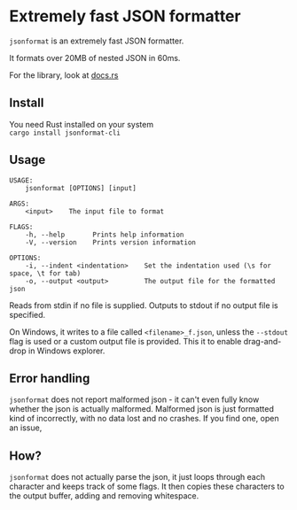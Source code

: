 # Extremely fast JSON formatter

`jsonformat` is an extremely fast JSON formatter.

It formats over 20MB of nested JSON in 60ms.

For the library, look at [docs.rs](https://docs.rs/jsonformat)

## Install
You need Rust installed on your system  
`cargo install jsonformat-cli`

## Usage
```
USAGE:
    jsonformat [OPTIONS] [input]

ARGS:
    <input>    The input file to format

FLAGS:
    -h, --help       Prints help information
    -V, --version    Prints version information

OPTIONS:
    -i, --indent <indentation>    Set the indentation used (\s for space, \t for tab)
    -o, --output <output>         The output file for the formatted json
```

Reads from stdin if no file is supplied.
Outputs to stdout if no output file is specified.

On Windows, it writes to a file called `<filename>_f.json`, unless the `--stdout` flag is used or a custom output
file is provided. This it to enable drag-and-drop in Windows explorer.

## Error handling
`jsonformat` does not report malformed json - it can't even fully know whether the json is actually malformed. 
Malformed json is just formatted kind of incorrectly, with no data lost and no crashes. If you find one, open an issue,


## How?
`jsonformat` does not actually parse the json, it just loops through each character and keeps track of some flags. 
It then copies these characters to the output buffer, adding and removing whitespace.
